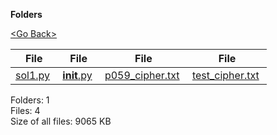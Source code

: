 **Folders**

[&lt;Go Back&gt;](../right.html)

<table><thead><tr class="header"><th><strong>File</strong></th><th><strong>File</strong></th><th><strong>File</strong></th><th><strong>File</strong></th></tr></thead><tbody><tr class="odd"><td><a href="sol1.py">sol1.py</a> </td><td><a href="__init__.py"><strong>init</strong>.py</a> </td><td><a href="p059_cipher.txt">p059_cipher.txt</a> </td><td><a href="test_cipher.txt">test_cipher.txt</a> </td></tr></tbody></table>

Folders: 1  
Files: 4  
Size of all files: 9065 KB
